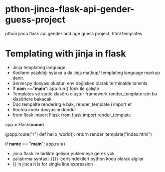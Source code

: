 # pthon-jinca-flask-api-gender-guess-project
pthon jinca flask api gender and age guess project, html templates
# Templating with jinja in flask
-	Jinja templating language
-	Kodların yazıldığı sytaxa a da jinja matkup/ templating language markup denir.
-	Server.py dosyası oluştur, env değişken olarak terminalde tanımla
-	İf __nam__ ==”__main__”: app.run() fonk ile çalıştır
-	Templates ve static klasörü oluştur framework render_template için bu klasörlere bakacak
-	Doc tempalte rendering e bak, render_template i import et
-	Rootda index dosyasını döndür
-	from flask import Flask
from flask import render_template

app = Flask(__name__)

@app.route("/")
def hello_world():
    return render_template("index.html")

if __name__ == "__main__":
    app.run()
-	jinca flask ile birlikte geliyor yüklemeye gerek yok 
-	çalıştırma syntax’ı {{}} içerisindekileri python kodu olarak algılar
-	{{ in jinca it is for single line expression
